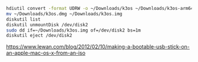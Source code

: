 ```sh
hdiutil convert -format UDRW -o ~/Downloads/k3os ~/Downloads/k3os-arm64.iso
mv ~/Downloads/k3os.dmg ~/Downloads/k3os.img
diskutil list
diskutil unmountDisk /dev/disk2
sudo dd if=~/Downloads/k3os.img of=/dev/disk2 bs=1m 
diskutil eject /dev/disk2
```


https://www.lewan.com/blog/2012/02/10/making-a-bootable-usb-stick-on-an-apple-mac-os-x-from-an-iso
